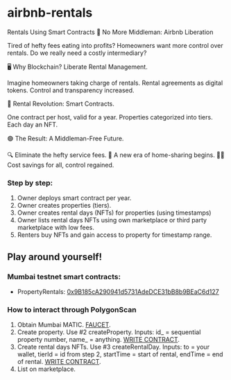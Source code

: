 # airbnb-rentals

Rentals Using Smart Contracts
🔴 No More Middleman: Airbnb Liberation

Tired of hefty fees eating into profits?
Homeowners want more control over rentals.
Do we really need a costly intermediary?

🖥️ Why Blockchain? Liberate Rental Management.

Imagine homeowners taking charge of rentals.
Rental agreements as digital tokens.
Control and transparency increased.

🔗 Rental Revolution: Smart Contracts.

One contract per host, valid for a year.
Properties categorized into tiers.
Each day an NFT.

🟢 The Result: A Middleman-Free Future.

🔍 Eliminate the hefty service fees.
🏡 A new era of home-sharing begins.
🤝🏻 Cost savings for all, control regained.

### Step by step:
1. Owner deploys smart contract per year.
2. Owner creates properties (tiers).
3. Owner creates rental days (NFTs) for properties (using timestamps)
4. Owner lists rental days NFTs using own marketplace or third party marketplace with low fees.
5. Renters buy NFTs and gain access to property for timestamp range.

## Play around yourself!

### Mumbai testnet smart contracts:
- PropertyRentals: [0x9B185cA290941d5731AdeDCE31bB8b9BEaC6d127](https://mumbai.polygonscan.com/address/0x9B185cA290941d5731AdeDCE31bB8b9BEaC6d127)

### How to interact through PolygonScan
1. Obtain Mumbai MATIC. [FAUCET](https://faucet.polygon.technology/).
2. Create property. Use #2 createProperty. Inputs: id_ = sequential property number, name_ = anything. [WRITE CONTRACT](https://mumbai.polygonscan.com/address/0x9B185cA290941d5731AdeDCE31bB8b9BEaC6d127#writeContract).
3. Create rental days NFTs. Use #3 createRentalDay. Inputs: to = your wallet, tierId = id from step 2, startTime = start of rental, endTime = end of rental. [WRITE CONTRACT](https://mumbai.polygonscan.com/address/0x9B185cA290941d5731AdeDCE31bB8b9BEaC6d127#writeContract).
4. List on marketplace.